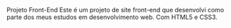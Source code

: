 Projeto Front-End
Este é um projeto de site front-end que desenvolvi como parte
dos meus estudos em desenvolvimento web. Com HTML5 e CSS3.
